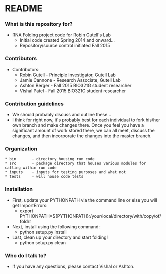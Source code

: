 # README #

### What is this repository for? ###
* RNA Folding project code for Robin Gutell's Lab
	* Initial code created Spring 2014 and onward...
	* Repository/source control initiated Fall 2015

### Contributors ###
* Contributors:
	* Robin Gutell		- Principle Investigator, Gutell Lab
	* Jamie Cannone		- Research Associate, Gutell Lab
	* Ashton Berger		- Fall 2015 BIO321G student researcher
	* Vishal Patel		- Fall 2015 BIO321G student researcher

### Contribution guidelines ###

* We should probably discuss and outline these...
* I think for right now, it's probably best for each individual to fork his/her own branch and make changes there. Once you feel you have a significant amount of work stored there, we can all meet, discuss the changes, and then incorporate the changes into the master branch.

### Organization ###
	* bin		- directory housing run code
	* src		- package directory that houses various modules for calling within run code
	* inputs	- inputs for testing purposes and what not
	* tests		- will house code tests
	
### Installation ###
* First, update your PYTHONPATH via the command line or else you will get ImportErrors:
	* export PYTHONPATH=${PYTHONPATH}:/your/local/directory/with/copy/of/foldrr
* Next, install using the following command:
	* python setup.py install
* Last, clean up your directory and start folding!
	* python setup.py clean

### Who do I talk to? ###

* If you have any questions, please contact Vishal or Ashton.